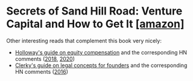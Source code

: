 # Secrets of Sand Hill Road: Venture Capital and How to Get It [[amazon]](https://www.amazon.com/Secrets-Sand-Hill-Road-Venture/dp/059308358X)

Other interesting reads that complement this book very nicely:

- [Holloway's guide on equity compensation](https://www.holloway.com/g/equity-compensation) and the corresponding HN comments ([2018](https://news.ycombinator.com/item?id=17717727), [2020](https://news.ycombinator.com/item?id=22373906))
- [Clerky's guide on legal concepts for founders](https://handbook.clerky.com) and the corresponding HN comments ([2016](https://news.ycombinator.com/item?id=13132944))
